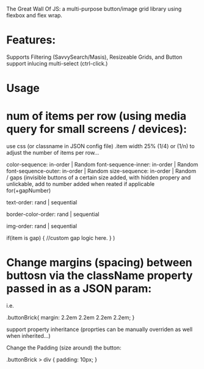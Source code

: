 The Great Wall Of JS: a multi-purpose button/image grid library using flexbox and flex wrap.

# Features:

Supports Filtering (SavvySearch/Masis), Resizeable Grids, and Button support inlucing multi-select (ctrl-click.)

# Usage

# num of items per row (using media query for small screens / devices):

use css (or classname in JSON config file) .item width 25% (1/4) or (1/n) to adjust the number of items per row...

color-sequence: in-order | Random
font-sequence-inner: in-order | Random
font-sequence-outer: in-order | Random
size-sequence: in-order | Random / gaps (invisible buttons of a certain size added, with hidden propery and unlickable, add to number added when reated if applicable 
for(+gapNumber)

text-order:
rand | sequential

border-color-order:
rand | sequential

img-order:
rand | sequential


if(item is gap)
{
	//custom gap logic here.
}
)

# Change margins (spacing) between buttosn via the className property passed in as a JSON param: 

i.e. 

.buttonBrick{
	margin: 2.2em 2.2em 2.2em 2.2em;
}


support property inheritance (proprties can be manually overriden as well when inherited...)


Change the Padding (size around) the button:

.buttonBrick > div {
	padding: 10px;
}

